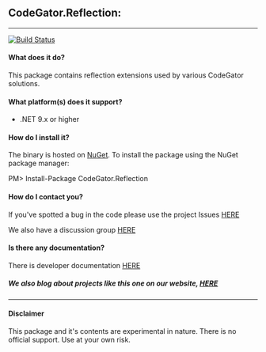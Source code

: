 ## CodeGator.Reflection: 
---

[![Build Status](https://dev.azure.com/codegator/CodeGator.Reflection/_apis/build/status%2FCodeGator.CodeGator.Reflection?branchName=main)](https://dev.azure.com/codegator/CodeGator.Reflection/_build/latest?definitionId=115&branchName=main)

#### What does it do?
This package contains reflection extensions used by various CodeGator solutions.

#### What platform(s) does it support?
* .NET 9.x or higher

#### How do I install it?
The binary is hosted on [NuGet](https://www.nuget.org/packages/Codegator.Reflection/). To install the package using the NuGet package manager:

PM> Install-Package CodeGator.Reflection

#### How do I contact you?
If you've spotted a bug in the code please use the project Issues [HERE](https://github.com/CodeGator/CodeGator.Reflection/issues)

We also have a discussion group [HERE](https://github.com/CodeGator/CodeGator.Reflection/discussions)

#### Is there any documentation?
There is developer documentation [HERE](https://codegator.github.io/CodeGator.Reflection/)

##### We also blog about projects like this one on our website, [HERE](http://www.codegator.com)
---
#### Disclaimer
This package and it's contents are experimental in nature. There is no official support. Use at your own risk.